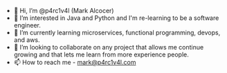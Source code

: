 - 👋 Hi, I’m @p4rc1v4l (Mark Alcocer)
- 👀 I’m interested in Java and Python and I'm re-learning to be a software engineer.
- 🌱 I’m currently learning microservices, functional programming, devops, and aws.
- 💞️ I’m looking to collaborate on any project that allows me continue growing and that lets me learn from more experience people.
- 📫 How to reach me - mark@p4rc1v4l.com

<!---
p4rc1v4l/p4rc1v4l is a ✨ special ✨ repository because its `README.md` (this file) appears on your GitHub profile.
You can click the Preview link to take a look at your changes.
--->

